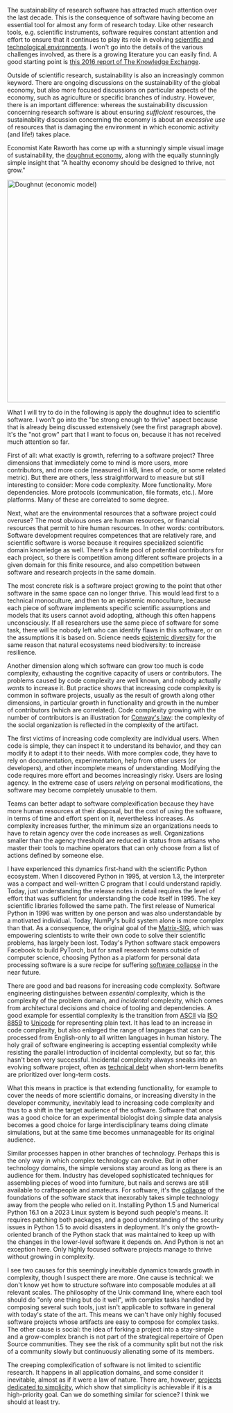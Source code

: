 The sustainability of research software has attracted much attention over the last decade. This is the consequence of software having become an essential tool for almost any form of research today. Like other research tools, e.g. scientific instruments, software requires constant attention and effort to ensure that it continues to play its role in evolving [scientific and technological environments](The%20three%20environments%20of%20scientific%20software.md). I won't go into the details of the various challenges involved, as there is a growing literature you can easily find. A good starting point is [this 2016 report of The Knowledge Exchange](https://www.knowledge-exchange.info/event/software-sustainability).

Outside of scientific research, sustainability is also an increasingly common keyword. There are ongoing discussions on the sustainability of the global economy, but also more focused discussions on particular aspects of the economy, such as agriculture or specific branches of industry. However, there is an important difference: whereas the sustainability discussion concerning research software is about ensuring *sufficient* resources, the sustainability discussion concerning the economy is about an *excessive use* of resources that is damaging the environment in which economic activity (and life!) takes place.

Economist Kate Raworth has come up with a stunningly simple visual image of sustainability, the [doughnut economy](https://www.kateraworth.com/doughnut/), along with the equally stunningly simple insight that "A healthy economy should be designed to thrive, not grow."

<a title="DoughnutEconomics, CC BY-SA 4.0 &lt;https://creativecommons.org/licenses/by-sa/4.0&gt;, via Wikimedia Commons" href="https://commons.wikimedia.org/wiki/File:Doughnut_(economic_model).jpg"><img width="512" alt="Doughnut (economic model)" src="https://upload.wikimedia.org/wikipedia/commons/thumb/1/12/Doughnut_%28economic_model%29.jpg/512px-Doughnut_%28economic_model%29.jpg"></a>

What I will try to do in the following is apply the doughnut idea to scientific software. I won't go into the "be strong enough to thrive" aspect because that is already being discussed extensively (see the first paragraph above). It's the "not grow" part that I want to focus on, because it has not received much attention so far.

First of all: what exactly is growth, referring to a software project? Three dimensions that immediately come to mind is more users, more contributors, and more code (measured in kB, lines of code, or some related metric). But there are others, less straightforward to measure but still interesting to consider: More code complexity. More functionality. More dependencies. More protocols (communication, file formats, etc.). More platforms. Many of these are correlated to some degree.

Next, what are the environmental resources that a software project could overuse? The most obvious ones are human resources, or financial resources that permit to hire human resources. In other words: contributors. Software development requires competences that are relatively rare, and scientific software is worse because it requires specialized scientific domain knowledge as well. There's a finite pool of potential contributors for each project, so there is competition among different software projects in a given domain for this finite resource, and also competition between software and research projects in the same domain.

The most concrete risk is a software project growing to the point that other software in the same space can no longer thrive. This would lead first to a technical monoculture, and then to an epistemic monoculture, because each piece of software implements specific scientific assumptions and models that its users cannot avoid adopting, although this often happens unconsciously. If all researchers use the same piece of software for some task, there will be nobody left who can identify flaws in this software, or on the assumptions it is based on. Science needs [epistemic diversity](Epistemic%20diversity.md) for the same reason that natural ecosystems need biodiversity: to increase resilience.

Another dimension along which software can grow too much is code complexity, exhausting the cognitive capacity of users or contributors. The problems caused by code complexity are well known, and nobody actually *wants* to increase it. But practice shows that increasing code complexity is common in software projects, usually as the result of growth along other dimensions, in particular growth in functionality and growth in the number of contributors (which are correlated). Code complexity growing with the number of contributors is an illustration for [Conway's law](Conway's%20law.md): the complexity of the social organization is reflected in the complexity of the artifact.

The first victims of increasing code complexity are individual users. When code is simple, they can inspect it to understand its behavior, and they can modify it to adapt it to their needs. With more complex code, they have to rely on documentation, experimentation, help from other users (or developers), and other incomplete means of understanding. Modifying the code requires more effort and becomes increasingly risky. Users are losing agency. In the extreme case of users *relying* on personal modifications, the software may become completely unusable to them.

Teams can better adapt to software complexification because they have more human resources at their disposal, but the cost of using the software, in terms of time and effort spent on it, nevertheless increases. As complexity increases further, the minimum size an organizations needs to have to retain agency over the code increases as well. Organizations smaller than the agency threshold are reduced in status from artisans who master their tools to machine operators that can only choose from a list of actions defined by someone else.

I have experienced this dynamics first-hand with the scientific Python ecosystem. When I discovered Python in 1995, at version 1.3, the interpreter was a compact and well-written C program that I could understand rapidly. Today, just understanding the release notes in detail requires the level of effort that was sufficient for understanding the code itself in 1995. The key scientific libraries followed the same path. The first release of Numerical Python in 1996 was written by one person and was also understandable by a motivated individual. Today, NumPy's build system alone is more complex than that. As a consequence, the original goal of the [Matrix-SIG](https://www.python.org/community/sigs/retired/matrix-sig/), which was empowering scientists to write their own code to solve their scientific problems, has largely been lost. Today's Python software stack empowers Facebook to build PyTorch, but for small research teams outside of computer science, choosing Python as a platform for personal data processing software is a sure recipe for suffering [software collapse](Software%20collapse.md) in the near future.

There are good and bad reasons for increasing code complexity. Software engineering distinguishes between *essential* complexity, which is the complexity of the problem domain, and *incidental* complexity, which comes from architectural decisions and choice of tooling and dependencies. A good example for essential complexity is the transition from [ASCII](https://en.wikipedia.org/wiki/ASCII) via [ISO 8859](https://en.wikipedia.org/wiki/ISO/IEC_8859) to [Unicode](https://en.wikipedia.org/wiki/Unicode) for representing plain text. It has lead to an increase in code complexity, but also enlarged the range of languages that can be processed from English-only to all written languages in human history. The holy grail of software engineering is accepting essential complexity while resisting the parallel introduction of incidental complexity, but so far, this hasn't been very successful. Incidental complexity always sneaks into an evolving software project, often as [technical debt](Technical%20debt.md) when short-term benefits are prioritized over long-term costs.

What this means in practice is that extending functionality, for example to cover the needs of more scientific domains, or increasing diversity in the developer community, inevitably lead to increasing code complexity and thus to a shift in the target audience of the software. Software that once was a good choice for an experimental biologist doing simple data analysis becomes a good choice for large interdisciplinary teams doing climate simulations, but at the same time becomes unmanageable for its original audience.

Similar processes happen in other branches of technology. Perhaps this is the only way in which complex technology can evolve. But in other technology domains, the simple versions stay around as long as there is an audience for them. Industry has developed sophisticated techniques for assembling pieces of wood into furniture, but nails and screws are still available to craftspeople and amateurs. For software, it's the [collapse](Software%20collapse.md) of the foundations of the software stack that inexorably takes simple technology away from the people who relied on it. Installing Python 1.5 and Numerical Python 16.1 on a 2023 Linux system is beyond such people's means. It requires patching both packages, and a good understanding of the security issues in Python 1.5 to avoid disasters in deployment. It's only the growth-oriented branch of the Python stack that was maintained to keep up with the changes in the lower-level software it depends on. And Python is not an exception here. Only highly focused software projects manage to thrive without growing in complexity.

I see two causes for this seemingly inevitable dynamics towards growth in complexity, though I suspect there are more. One cause is technical: we don't know yet how to structure software into composable modules at all relevant scales. The philosophy of the Unix command line, where each tool should do "only one thing but do it well", with complex tasks handled by composing several such tools, just isn't applicable to software in general with today's state of the art. This means we can't have only highly focused software projects whose artifacts are easy to compose for complex tasks. The other cause is social: the idea of forking a project into a stay-simple and a grow-complex branch is not part of the strategical repertoire of Open Source communities. They see the risk of a community split but not the risk of a community slowly but continuously alienating some of its members.

The creeping complexification of software is not limited to scientific research. It happens in all application domains, and some consider it inevitable, almost as if it were a law of nature. There are, however, [projects dedicated to simplicity](Minimalism%20in%20computing%20technology.md), which show that simplicity is achievable if it is a high-priority goal. Can we do something similar for science? I think we should at least try.
